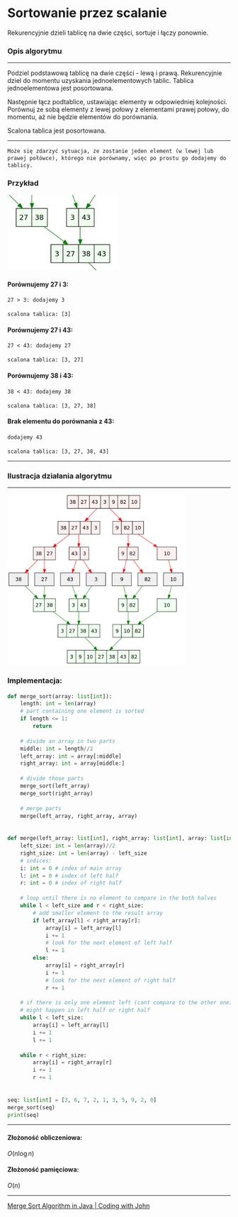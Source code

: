 # Sortowanie przez scalanie

Rekurencyjnie dzieli tablicę na dwie części, sortuje i łączy ponownie.

### Opis algorytmu

---

Podziel podstawową tablicę na dwie części - lewą i prawą. Rekurencyjnie dziel do momentu uzyskania jednoelementowych tablic. Tablica jednoelementowa jest posortowana.

Następnie łącz podtablice, ustawiając elementy w odpowiedniej kolejności.
Porównuj ze sobą elementy z lewej połowy z elementami prawej połowy, do momentu, aż nie będzie elementów do porównania.

Scalona tablica jest posortowana.

---

    Może się zdarzyć sytuacja, że zostanie jeden element (w lewej lub prawej połówce), którego nie porównamy, więc po prostu go dodajemy do tablicy.

### Przykład

<img src="./../../../imgs/merge_sort1.JPG" alt="Sortowanie przez scalanie" width="250"/>

#### Porównujemy 27 i 3:

    27 > 3: dodajemy 3

    scalona tablica: [3]

#### Porównujemy 27 i 43:

    27 < 43: dodajemy 27

    scalona tablica: [3, 27]

#### Porównujemy 38 i 43:

    38 < 43: dodajemy 38

    scalona tablica: [3, 27, 38]

#### Brak elementu do porównania z 43:

    dodajemy 43

    scalona tablica: [3, 27, 38, 43]

---

### Ilustracja działania algorytmu

---

<img src="./../../../imgs/merge_sort.png" alt="Sortowanie przez scalanie" width="400"/>

### Implementacja:

```py
def merge_sort(array: list[int]):
    length: int = len(array)
    # part containing one element is sorted
    if length <= 1:
        return

    # divide an array in two parts
    middle: int = length//2
    left_array: int = array[:middle]
    right_array: int = array[middle:]

    # divide those parts
    merge_sort(left_array)
    merge_sort(right_array)

    # merge parts
    merge(left_array, right_array, array)


def merge(left_array: list[int], right_array: list[int], array: list[int]):
    left_size: int = len(array)//2
    right_size: int = len(array) - left_size
    # indices:
    i: int = 0 # index of main array
    l: int = 0 # index of left half
    r: int = 0 # index of right half

    # loop until there is no element to compare in the both halves
    while l < left_size and r < right_size:
        # add smaller element to the result array
        if left_array[l] < right_array[r]:
            array[i] = left_array[l]
            i += 1
            # look for the next element of left half
            l += 1
        else:
            array[i] = right_array[r]
            i += 1
            # look for the next element of right half
            r += 1

    # if there is only one element left (cant compare to the other one), add the rest to the result array
    # might happen in left half or right half
    while l < left_size:
        array[i] = left_array[l]
        i += 1
        l += 1

    while r < right_size:
        array[i] = right_array[r]
        i += 1
        r += 1


seq: list[int] = [3, 6, 7, 2, 1, 3, 5, 9, 2, 0]
merge_sort(seq)
print(seq)
```

---

#### Złożoność obliczeniowa:

$O(n \log{n})$

#### Złożoność pamięciowa:

$O(n)$

---

[Merge Sort Algorithm in Java | Coding with John
](https://www.youtube.com/watch?v=bOk35XmHPKs)
